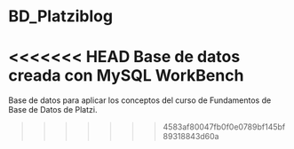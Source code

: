 # BD_Platziblog
<<<<<<< HEAD
Base de datos creada con MySQL WorkBench
=======
Base de datos para aplicar los conceptos del curso de Fundamentos de Base de Datos de Platzi.
>>>>>>> 4583af80047fb0f0e0789bf145bf89318843d60a

